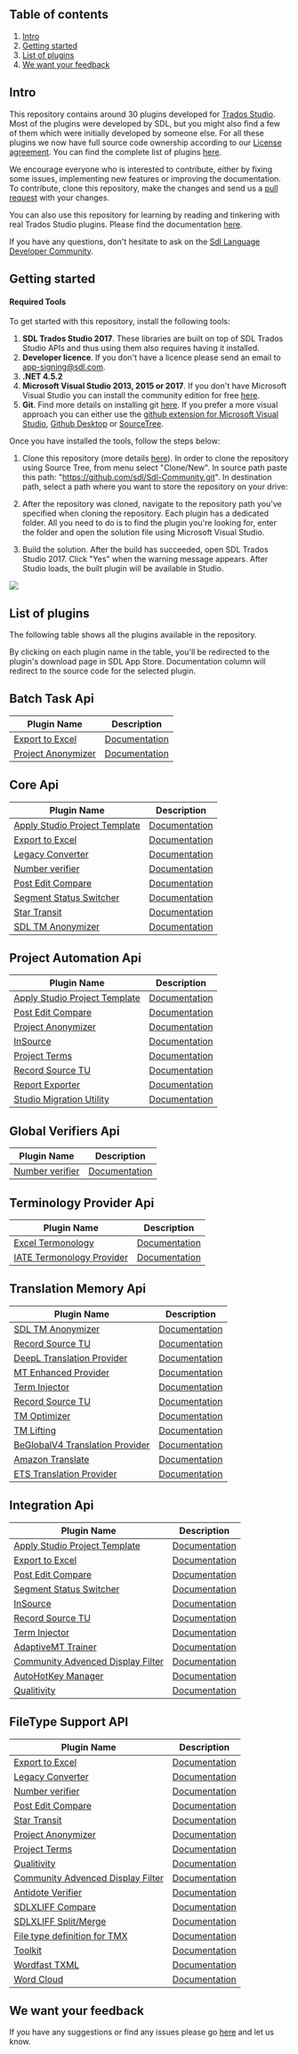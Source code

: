 ## Table of contents 

1. [Intro](#intro)
2. [Getting started](#getting-started)
3. [List of plugins](#list-of-plugins)
4. [We want your feedback](#we-want-your-feedback)

## Intro

This repository contains around 30 plugins developed for [Trados Studio](http://www.sdl.com/solution/language/translation-productivity/trados-studio/). Most of the plugins were developed by SDL, but you might also find a few of them which were initially developed by someone else. For all these plugins we now have full source code ownership according to our [License agreement](https://github.com/sdl/Sdl-Community/blob/studio_2017/License.md). You can find the complete list of plugins [here](#list-of-plugins).

We encourage everyone who is interested to contribute, either by fixing some issues, implementing new features or improving the documentation. To contribute, clone this repository, make the changes and send us a [pull request](http://www.codenewbie.org/blogs/how-to-make-a-pull-request) with your changes.

You can also use this repository for learning by reading and tinkering with real Trados Studio plugins. Please find the documentation [here](http://appstore.sdl.com/developers/sdk.html).

If you have any questions, don't hesitate to ask on the [Sdl Language Developer Community](https://community.sdl.com/developers/language-developers/).

## Getting started


#### Required Tools
To get started with this repository, install the following tools:
1. **SDL Trados Studio 2017**. These libraries are built on top of SDL Trados Studio APIs and thus using them also requires having it installed.
2. **Developer licence**. If you don't have a licence please send an email to app-signing@sdl.com.
3. **.NET 4.5.2**
4. **Microsoft Visual Studio 2013, 2015 or 2017**. If you don't have Microsoft Visual Studio you can install the community edition  for free [here](https://www.visualstudio.com/).
5. **Git**. Find more details on installing git [here](https://www.atlassian.com/git/tutorials/install-git#windows). If you prefer a more visual approach you can either use the [github extension for Microsoft Visual Studio](https://visualstudio.github.com/), [Github Desktop](https://desktop.github.com/) or [SourceTree](https://www.sourcetreeapp.com/).

Once you have installed the tools, follow the steps below:

1. Clone this repository (more details [here](https://help.github.com/articles/cloning-a-repository/)). In order to clone the repository using Source Tree, from menu select "Clone/New". In source path paste this path: "https://github.com/sdl/Sdl-Community.git". In destination path, select a path where you want to store the repository on your drive:
[](https://raw.githubusercontent.com/sdl/Sdl-Community/studio_2017/cloneRepository.png)

2. After the repository was cloned, navigate to the repository path you've specified when cloning the repository. Each plugin has a dedicated folder. All you need to do is to find the plugin you're looking for, enter the folder and open the solution file using Microsoft Visual Studio.

3. Build the solution. After the build has succeeded, open SDL Trados Studio 2017. Click "Yes" when the warning message appears. After Studio loads, the built plugin will be available in Studio.

 ![](https://raw.githubusercontent.com/sdl/Sdl-Community/gh-pages/unsignedPlugin.png)

## List of plugins

The following table shows all the plugins available in the repository. 

By clicking on each plugin name in the table, you'll be redirected to the plugin's download page in SDL App Store. Documentation column will redirect to the source code for the selected plugin.

## Batch Task Api

| Plugin Name | Description |
| --- | --- |
| [Export to Excel](http://appstore.sdl.com/app/export-to-excel/532/) |  [Documentation](https://github.com/sdl/Sdl-Community/blob/studio_2017/Export%20to%20Excel/)|
| [Project Anonymizer](https://appstore.sdl.com/language/app/projectanonymizer/895/) |  [Documentation](https://github.com/sdl/Sdl-Community/tree/studio_2017/Anonymizer)|

## Core Api

| Plugin Name | Description |
| --- | --- |
| [Apply Studio Project Template](http://appstore.sdl.com/app/apply-studio-project-template/391/) |  [Documentation](https://github.com/sdl/Sdl-Community/tree/studio_2017/ApplyStudioProjectTemplate)|
| [Export to Excel](http://appstore.sdl.com/app/export-to-excel/532/) |  [Documentation](https://github.com/sdl/Sdl-Community/blob/studio_2017/Export%20to%20Excel/)|
| [Legacy Converter](http://appstore.sdl.com/app/sdlxliff-to-legacy-converter/134/) |  [Documentation](https://github.com/sdl/Sdl-Community/tree/studio_2017/Legacy%20Converter)|
| [Number verifier](http://appstore.sdl.com/app/sdl-number-verifier/440/) |  [Documentation](https://github.com/sdl/Sdl-Community/tree/studio_2017/Number%20Verifier)|
| [Post Edit Compare](https://appstore.sdl.com/language/app/post-edit-compare/610/) |  [Documentation](https://github.com/sdl/Sdl-Community/tree/studio_2017/Post%20Edit%20Compare)|
| [Segment Status Switcher](http://appstore.sdl.com/app/segment-status-switcher/754/) |  [Documentation](https://github.com/sdl/Sdl-Community/tree/studio_2017/SegmentStatusSwitcher)|
| [Star Transit](http://appstore.sdl.com/app/transitpackage-handler/573/) |  [Documentation](https://github.com/sdl/Sdl-Community/tree/studio_2017/Sdl.Community.StarTransit)|
| [SDL TM Anonymizer]() |  [Documentation](https://github.com/sdl/Sdl-Community/tree/studio_2017/TmAnonymizer)|


## Project Automation Api

| Plugin Name | Description |
| --- | --- |
| [Apply Studio Project Template](http://appstore.sdl.com/app/apply-studio-project-template/391/) |  [Documentation](https://github.com/sdl/Sdl-Community/tree/studio_2017/ApplyStudioProjectTemplate)|
| [Post Edit Compare](https://appstore.sdl.com/language/app/post-edit-compare/610/) |  [Documentation](https://github.com/sdl/Sdl-Community/tree/studio_2017/Post%20Edit%20Compare)|
| [Project Anonymizer](https://appstore.sdl.com/language/app/projectanonymizer/895/) |  [Documentation](https://github.com/sdl/Sdl-Community/tree/studio_2017/Anonymizer)|
| [InSource](http://appstore.sdl.com/app/sdl-insource/548/) |  [Documentation](https://github.com/sdl/Sdl-Community/blob/studio_2017/InSource)|
| [Project Terms](https://appstore.sdl.com/language/app/projecttermextract/817/) |  [Documentation](https://github.com/sdl/Sdl-Community/tree/studio_2017/ProjectTerms)|
| [Record Source TU](http://appstore.sdl.com/app/record-source-tu/504/) |  [Documentation](https://github.com/sdl/Sdl-Community/tree/studio_2017/Record%20Source%20TU)|
| [Report Exporter](https://appstore.sdl.com/language/app/sdl-trados-studio-export-analysis-reports/3/) |  [Documentation](https://github.com/sdl/Sdl-Community/tree/studio_2017/Report%20Exporter)|
| [Studio Migration Utility](http://appstore.sdl.com/app/studio-migration-utility/481/) |  [Documentation](https://github.com/sdl/Sdl-Community/tree/studio_2017/Studio%20Migration%20Utility)|

## Global Verifiers Api

| Plugin Name | Description |
| --- | --- |
| [Number verifier](http://appstore.sdl.com/app/sdl-number-verifier/440/) |  [Documentation](https://github.com/sdl/Sdl-Community/tree/studio_2017/Number%20Verifier)|


## Terminology Provider Api

| Plugin Name | Description |
| --- | --- |
| [Excel Termonology](https://appstore.sdl.com/language/app/termexcelerator/534/) |  [Documentation](https://github.com/sdl/Sdl-Community/tree/studio_2017/Sdl.Community.ExcelTerminology)|
| [IATE Termonology Provider](https://appstore.sdl.com/language/app/iate-terminology/950/) |  [Documentation](https://github.com/sdl/Sdl-Community/tree/studio_2017/IATETerminologyProvider)|

## Translation Memory Api

| Plugin Name | Description |
| --- | --- |
| [SDL TM Anonymizer]() |  [Documentation](https://github.com/sdl/Sdl-Community/tree/studio_2017/TmAnonymizer)|
| [Record Source TU](http://appstore.sdl.com/app/record-source-tu/504/) |  [Documentation](https://github.com/sdl/Sdl-Community/tree/studio_2017/Record%20Source%20TU)|
| [DeepL Translation Provider](https://appstore.sdl.com/language/app/deepl-translation-provider/847/) |  [Documentation](https://github.com/sdl/Sdl-Community/tree/studio_2017/DeepLMTProvider)|
| [MT Enhanced Provider](http://appstore.sdl.com/app/mt-enhanced-plugin-for-trados-studio/604/) |  [Documentation](https://github.com/sdl/Sdl-Community/tree/studio_2017/MT%20Enhanced%20Provider)|
| [Term Injector](http://appstore.sdl.com/app/terminjector/97/) |  [Documentation](https://github.com/sdl/Sdl-Community/tree/studio_2017/TermInjector)|
| [Record Source TU](http://appstore.sdl.com/app/record-source-tu/504/) |  [Documentation](https://github.com/sdl/Sdl-Community/tree/studio_2017/Record%20Source%20TU)|
| [TM Optimizer](http://appstore.sdl.com/app/tm-optimizer/347/) |  [Documentation](https://github.com/sdl/Sdl-Community/tree/studio_2017/TM%20Optimizer)|
| [TM Lifting](http://appstore.sdl.com/app/tm-lifting/419/) |  [Documentation](https://github.com/sdl/Sdl-Community/tree/studio_2017/TMLifting)|
| [BeGlobalV4 Translation Provider](https://appstore.sdl.com/language/app/sdl-beglobal-nmt/941/) |  [Documentation](https://github.com/sdl/Sdl-Community/tree/studio_2017/Be%20GlobalV4%20Translation%20Provider)|
| [Amazon Translate](https://appstore.sdl.com/language/app/amazon-translate-mt-provider/925/) |  [Documentation](https://github.com/sdl/Sdl-Community/tree/studio_2017/AmazonTranslateTradosPlugin)|
| [ETS Translation Provider](https://appstore.sdl.com/language/app/sdl-ets/843/) |  [Documentation](https://github.com/sdl/Sdl-Community/tree/master/ETS%20Translation%20Provider)|

## Integration Api

| Plugin Name | Description |
| --- | --- |
| [Apply Studio Project Template](http://appstore.sdl.com/app/apply-studio-project-template/391/) |  [Documentation](https://github.com/sdl/Sdl-Community/tree/studio_2017/ApplyStudioProjectTemplate)|
| [Export to Excel](http://appstore.sdl.com/app/export-to-excel/532/) |  [Documentation](https://github.com/sdl/Sdl-Community/blob/studio_2017/Export%20to%20Excel/)|
| [Post Edit Compare](https://appstore.sdl.com/language/app/post-edit-compare/610/) |  [Documentation](https://github.com/sdl/Sdl-Community/tree/studio_2017/Post%20Edit%20Compare)|
| [Segment Status Switcher](http://appstore.sdl.com/app/segment-status-switcher/754/) |  [Documentation](https://github.com/sdl/Sdl-Community/tree/studio_2017/SegmentStatusSwitcher)|
| [InSource](http://appstore.sdl.com/app/sdl-insource/548/) |  [Documentation](https://github.com/sdl/Sdl-Community/blob/studio_2017/InSource)|
| [Record Source TU](http://appstore.sdl.com/app/record-source-tu/504/) |  [Documentation](https://github.com/sdl/Sdl-Community/tree/studio_2017/Record%20Source%20TU)|
| [Term Injector](http://appstore.sdl.com/app/terminjector/97/) |  [Documentation](https://github.com/sdl/Sdl-Community/tree/studio_2017/TermInjector)|
| [AdaptiveMT Trainer](https://appstore.sdl.com/language/app/adaptivemt-trainer/863/) |  [Documentation](https://github.com/sdl/Sdl-Community/tree/studio_2017/AdaptiveMT)|
| [Community Advenced Display Filter](https://appstore.sdl.com/language/app/community-advanced-display-filter/849/) | [Documentation](https://github.com/sdl/Sdl-Community/tree/studio_2017/AdvancedDisplayFilter) |
| [AutoHotKey Manager](https://appstore.sdl.com/language/app/autohotkey-manager/893/) | [Documentation](https://github.com/sdl/Sdl-Community/tree/studio_2017/AHK%20plugin) |
| [Qualitivity](http://appstore.sdl.com/app/qualitivity/612/) |  [Documentation](https://github.com/sdl/Sdl-Community/tree/studio_2017/Qualitivity)|

## FileType Support API

| Plugin Name | Description |
| --- | --- |
| [Export to Excel](http://appstore.sdl.com/app/export-to-excel/532/) |  [Documentation](https://github.com/sdl/Sdl-Community/blob/studio_2017/Export%20to%20Excel/)|
| [Legacy Converter](http://appstore.sdl.com/app/sdlxliff-to-legacy-converter/134/) |  [Documentation](https://github.com/sdl/Sdl-Community/tree/studio_2017/Legacy%20Converter)|
| [Number verifier](http://appstore.sdl.com/app/sdl-number-verifier/440/) |  [Documentation](https://github.com/sdl/Sdl-Community/tree/studio_2017/Number%20Verifier)|
| [Post Edit Compare](https://appstore.sdl.com/language/app/post-edit-compare/610/) |  [Documentation](https://github.com/sdl/Sdl-Community/tree/studio_2017/Post%20Edit%20Compare)|
| [Star Transit](http://appstore.sdl.com/app/transitpackage-handler/573/) |  [Documentation](https://github.com/sdl/Sdl-Community/tree/studio_2017/Sdl.Community.StarTransit)|
| [Project Anonymizer](https://appstore.sdl.com/language/app/projectanonymizer/895/) |  [Documentation](https://github.com/sdl/Sdl-Community/tree/studio_2017/Anonymizer)|
| [Project Terms](https://appstore.sdl.com/language/app/projecttermextract/817/) |  [Documentation](https://github.com/sdl/Sdl-Community/tree/studio_2017/ProjectTerms)|
| [Qualitivity](http://appstore.sdl.com/app/qualitivity/612/) |  [Documentation](https://github.com/sdl/Sdl-Community/tree/studio_2017/Qualitivity)|
| [Community Advenced Display Filter](https://appstore.sdl.com/language/app/community-advanced-display-filter/849/) | [Documentation](https://github.com/sdl/Sdl-Community/tree/studio_2017/AdvancedDisplayFilter) |
| [Antidote Verifier](http://appstore.sdl.com/app/antidote-verifier/583/) | [Documentation](https://github.com/sdl/Sdl-Community/tree/studio_2017/Antidote%20Verifier) |
| [SDLXLIFF Compare](https://appstore.sdl.com/language/app/sdlxliff-compare/89/) | [Documentation](https://github.com/sdl/Sdl-Community/tree/studio_2017/SdlXliff%20Compare) |
| [SDLXLIFF Split/Merge](https://appstore.sdl.com/language/app/sdlxliff-split-merge/20/) | [Documentation](https://github.com/sdl/Sdl-Community/tree/studio_2017/SDLXLIFFSplitMerge) |
| [File type definition for TMX](https://appstore.sdl.com/language/app/file-type-definition-for-tmx/317/) | [Documentation](https://github.com/sdl/Sdl-Community/tree/studio_2017/TMX) |
| [Toolkit](http://appstore.sdl.com/app/sdlxliff-toolkit/296/) |  [Documentation](https://github.com/sdl/Sdl-Community/tree/studio_2017/Toolkit)|
| [Wordfast TXML](http://appstore.sdl.com/app/file-type-definition-for-wordfast-txml/247/) |  [Documentation](https://github.com/sdl/Sdl-Community/tree/studio_2017/Wordfast%20TXML)|
| [Word Cloud](http://appstore.sdl.com/app/sdl-trados-studio-word-cloud/402/) |  [Documentation](https://github.com/sdl/Sdl-Community/tree/studio_2017/Word%20Cloud)|
  


## We want your feedback

If you have any suggestions or find any issues please go [here](https://github.com/sdl/SDL-Community/issues) and let us know.
